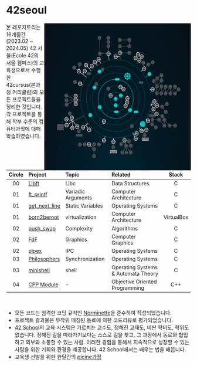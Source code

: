 # 42seoul

<img align="right" margin-left:7 src="_asset/holy%20graph.png" width="400" height="400" title="holy graph">

본 레포지토리는 16개월간(2023.02 ~ 2024.05) 42 서울(Ecole 42의 서울 캠퍼스)의 교육생으로서 수행한 \
42cursus(본과정 커리큘럼)의 모든 프로젝트들을 정리한 것입니다. 각 프로젝트를 통해 학부 수준의 컴퓨터과학에 대해 \
학습하였습니다.

| Circle | Project |   Topic   | Related | Stack |
| :----: | :----------- | :-------------| :---- | :----: |
| 00     | [Libft](https://github.com/songdaegeun/42) | Libc | Data Structures | C |
| 01     | [ft_printf](https://github.com/) | Variadic Arguments | Computer Architecture | C |
| 01     | [get_next_line](https://github.com/) | Static Variables | Operating Systems | C |
| 01     | [born2beroot](https://github.com/) | virtualization |   Computer Architecture   | VirtualBox |
| 02     | [push_swap](https://github.com/) | Complexity | Algorithms | C |
| 02     | [FdF](https://github.com/) | Graphics | Computer Graphics | C |
| 02     | [pipex](https://github.com/) | IPC | Operating Systems | C |
| 03     | [Philosophers](https://github.com/) | Synchronization | Operating Systems | C |
| 03     | [minishell](https://github.com/) | shell | Operating Systems & Automata Theory | C |
| 04     | [CPP Module](https://github.com/) | - | Objective Oriented Programming | C++ |

</br>

* 모든 코드는 엄격한 코딩 규칙인 [Norminette](https://github.com/songdaegeun/42seoul/tree/main/_asset/ko.norm.pdf)을 준수하여 작성되었습니다.
* 프로젝트 결과물은 무작위 매칭된 동료에 의한 코드리뷰로 평가되었습니다.  
* [42 School](https://42seoul.kr/seoul42/contents/view?contentsNo=14&level=2&menuNo=30)의 교육 시스템은 가르치는 교수도, 정해진 교재도, 비싼 학비도, 학위도 없습니다. 정해진 길을 따라가기보다는 스스로 길을 찾고, 그 과정에서 동료와 협업하고 외부와 소통할 수 있는 사람. 이러한 경험을 통해서 지속적으로 성장할 수 있는 사람을 위한 기회와 환경을 제공합니다. 42 School에서는 배우는 법을 배웁니다. 
* 교육생 선발을 위한 한달간의 [picine과정](https://github.com/songdaegeun/c-picine)
